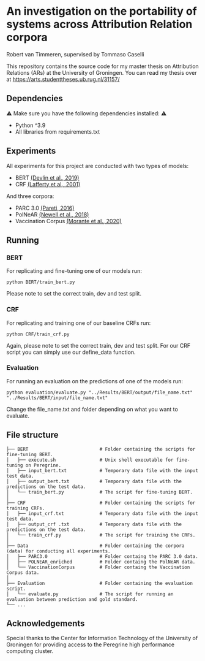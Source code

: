 # An investigation on the portability of systems across Attribution Relation corpora

Robert van Timmeren, supervised by Tommaso Caselli

This repository contains the source code for my master thesis on Attribution Relations (ARs) at the University of Groningen. You can read my thesis over at https://arts.studenttheses.ub.rug.nl/31157/

## Dependencies
⚠️ Make sure you have the following dependencies installed: ⚠️
* Python ^3.9
* All libraries from requirements.txt

## Experiments
All experiments for this project are conducted with two types of models:
* BERT [(Devlin et al., 2019)](https://aclanthology.org/N19-1423/)
* CRF [(Lafferty et al., 2001)](https://repository.upenn.edu/cgi/viewcontent.cgi?article=1162&context=cis_papers)

And three corpora:
* PARC 3.0 [(Pareti, 2016)](https://aclanthology.org/L16-1619/)
* PolNeAR [(Newell et al., 2018)](https://aclanthology.org/L18-1524/)
* Vaccination Corpus [(Morante et al., 2020)](https://aclanthology.org/2020.lrec-1.611/)

## Running
### BERT
For replicating and fine-tuning one of our models run:
```
python BERT/train_bert.py
```
Please note to set the correct train, dev and test split.

### CRF
For replicating and training one of our baseline CRFs run:
```
python CRF/train_crf.py
```
Again, please note to set the correct train, dev and test split. For our CRF script you can simply use our define_data function.

### Evaluation
For running an evaluation on the predictions of one of the models run:
```
python evaluation/evaluate.py "../Results/BERT/output/file_name.txt" "../Results/BERT/input/file_name.txt"
```
Change the file_name.txt and folder depending on what you want to evaluate.

## File structure
    ├── BERT                          # Folder containing the scripts for fine-tuning BERT.
    │   ├── execute.sh                # Unix shell executable for fine-tuning on Peregrine.
    │   ├── input_bert.txt            # Temporary data file with the input test data.
    │   ├── output_bert.txt           # Temporary data file with the predictions on the test data.
    │   └── train_bert.py             # The script for fine-tuning BERT.
    │
    ├── CRF                           # Folder containing the scripts for training CRFs.
    │   ├── input_crf.txt             # Temporary data file with the input test data.
    │   ├── output_crf .txt           # Temporary data file with the predictions on the test data.
    │   └── train_crf.py              # The script for training the CRFs.
    │
    ├── Data                          # Folder containing the corpora (data) for conducting all experiments.
    │   ├── PARC3.0                   # Folder containg the PARC 3.0 data.
    │   ├── POLNEAR_enriched          # Folder containg the PolNeAR data.
    │   └── VaccinationCorpus         # Folder containg the Vaccination Corpus data.
    │
    ├── Evaluation                    # Folder containing the evaluation script.
    │   └── evaluate.py               # The script for running an evaluation between prediction and gold standard.
    └── ...
   
## Acknowledgements
Special thanks to the Center for Information Technology of the University of Groningen for providing access to the Peregrine high performance computing cluster.



